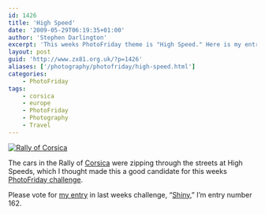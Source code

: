 ```yaml
---
id: 1426
title: 'High Speed'
date: '2009-05-29T06:19:35+01:00'
author: 'Stephen Darlington'
excerpt: 'This weeks PhotoFriday theme is "High Speed." Here is my entry.'
layout: post
guid: 'http://www.zx81.org.uk/?p=1426'
aliases: ['/photography/photofriday/high-speed.html']
categories:
    - PhotoFriday
tags:
    - corsica
    - europe
    - PhotoFriday
    - Photography
    - Travel
---
```


[![Rally of Corsica](https://i0.wp.com/farm3.staticflickr.com/2875/11995894005_b542878dfa.jpg?resize=500%2C333)](http://www.flickr.com/photos/stephendarlington/11995894005/ "Rally of Corsica by stephendarlington, on Flickr")

The cars in the Rally of [Corsica](http://www.zx81.org.uk/travel/corsica.html) were zipping through the streets at High Speeds, which I thought made this a good candidate for this weeks [PhotoFriday challenge](http://www.photofriday.com/archives/challenge/000880.php).

Please vote for [my entry](http://www.zx81.org.uk/photography/photofriday/shiny.html) in last weeks challenge, “[Shiny](http://www.photofriday.com/linkviewer.php?id=878),” I’m entry number 162.